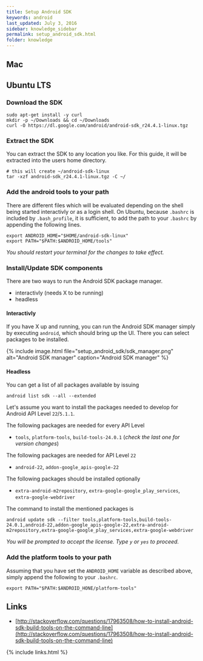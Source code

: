 ```yaml
---
title: Setup Android SDK
keywords: android
last_updated: July 3, 2016
sidebar: knowledge_sidebar
permalink: setup_android_sdk.html
folder: knowledge
---
```


## Mac

## Ubuntu LTS

### Download the SDK

```shell
sudo apt-get install -y curl
mkdir -p ~/Downloads && cd ~/Downloads
curl -O https://dl.google.com/android/android-sdk_r24.4.1-linux.tgz
```

### Extract the SDK

You can extract the SDK to any location you like. For this guide, it will be extracted into the users home directory.

```shell
# this will create ~/android-sdk-linux
tar -xzf android-sdk_r24.4.1-linux.tgz -C ~/
```

### Add the android tools to your path

There are different files which will be evaluated depending on the shell being started interactivly or as a login shell. On Ubuntu, because `.bashrc` is included by `.bash_profile`, it is sufficient, to add the path to your `.bashrc` by appending the following lines.

```shell
export ANDROID_HOME="$HOME/android-sdk-linux"
export PATH="$PATH:$ANDROID_HOME/tools"
```

*You should restart your terminal for the changes to take effect.*

### Install/Update SDK components

There are two ways to run the Android SDK package manager.

* interactivly (needs X to be running)
* headless

#### Interactivly

If you have X up and running, you can run the Android SDK manager simply by executing `android`, which should bring up the UI. There you can select packages to be installed.

{% include image.html file="setup_android_sdk/sdk_manager.png" alt="Android SDK manager" caption="Android SDK manager" %}

#### Headless

You can get a list of all packages available by issuing

```shell
android list sdk --all --extended
```

Let's assume you want to install the packages needed to develop for Android API Level `22`/`5.1.1`.

The following packages are needed for every API Level

* `tools`, `platform-tools`, `build-tools-24.0.1` (*check the last one for version changes*)

The following packages are needed for API Level `22`

* `android-22`, `addon-google_apis-google-22`

The following packages should be installed optionally

* `extra-android-m2repository`, `extra-google-google_play_services`, `extra-google-webdriver`

The command to install the mentioned packages is

```shell
android update sdk --filter tools,platform-tools,build-tools-24.0.1,android-22,addon-google_apis-google-22,extra-android-m2repository,extra-google-google_play_services,extra-google-webdriver
```

*You will be prompted to accept the license. Type `y` or `yes` to proceed.*

### Add the platform tools to your path

Assuming that you have set the `ANDROID_HOME` variable as described above, simply append the following to your `.bashrc`.

```shell
export PATH="$PATH:$ANDROID_HONE/platform-tools"
```

## Links
* [http://stackoverflow.com/questions/17963508/how-to-install-android-sdk-build-tools-on-the-command-line](http://stackoverflow.com/questions/17963508/how-to-install-android-sdk-build-tools-on-the-command-line)

{% include links.html %}
